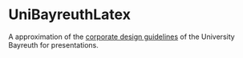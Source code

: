 # UniBayreuthLatex
A approximation of the [corporate design guidelines](http://www.bayceer.uni-bayreuth.de/mm/de/top/dl/132733/CD_Manual_UBT_210116_22MB.pdf) of the University Bayreuth for presentations.
